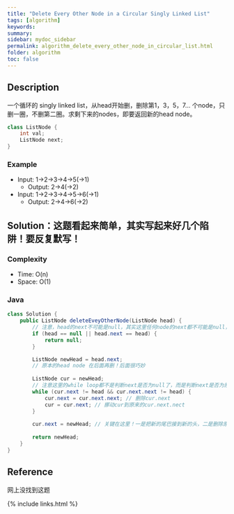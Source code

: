 ```yaml
---
title: "Delete Every Other Node in a Circular Singly Linked List"
tags: [algorithm]
keywords:
summary:
sidebar: mydoc_sidebar
permalink: algorithm_delete_every_other_node_in_circular_list.html
folder: algorithm
toc: false
---
```


## Description
一个循环的 singly linked list，从head开始删，删除第1，3，5，7... 个node，只删一圈，不删第二圈。求剩下来的nodes，即要返回新的head node。
```java
class ListNode {
    int val;
    ListNode next;
}
```

### Example
* Input: 1->2->3->4->5(->1)
  * Output: 2->4(->2)
* Input: 1->2->3->4->5->6(->1)
  * Output: 2->4->6(->2)

## Solution：这题看起来简单，其实写起来好几个陷阱！要反复默写！

### Complexity
* Time: O(n)
* Space: O(1)

### Java
```java
class Solution {
    public ListNode deleteEveyOtherNode(ListNode head) {
        // 注意，head的next不可能是null，其实这里任何node的next都不可能是null，因为是循环list
        if (head == null || head.next == head) {
            return null;
        }

        ListNode newHead = head.next;
        // 原本的head node 在后面再删！后面很巧妙
        
        ListNode cur = newHead;
        // 注意这里的while loop都不是判断next是否为null了，而是判断next是否为原本的head
        while (cur.next != head && cur.next.next != head) {
            cur.next = cur.next.next; // 删除cur.next
            cur = cur.next; // 挪动cur到原来的cur.next.nect
        }
        
        cur.next = newHead; // 关键在这里！一是把新的尾巴接到新的头，二是删除原来的head node！
        
        return newHead;
    }
}
```

## Reference
网上没找到这题

{% include links.html %}
